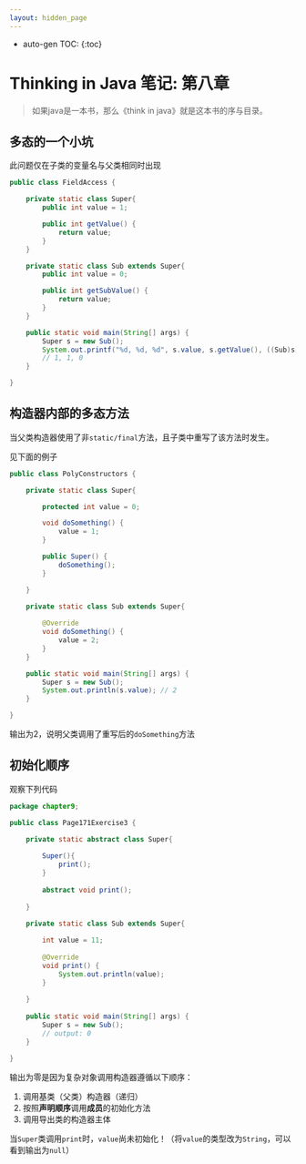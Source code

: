 ```yaml
---
layout: hidden_page
---
```


* auto-gen TOC:
{:toc}
# Thinking in Java 笔记: 第八章

>   如果java是一本书，那么《think in java》就是这本书的序与目录。



## 多态的一个小坑

此问题仅在子类的变量名与父类相同时出现

```java
public class FieldAccess {

	private static class Super{
		public int value = 1;

		public int getValue() {
			return value;
		}
	}

	private static class Sub extends Super{
		public int value = 0;

		public int getSubValue() {
			return value;
		}
	}

	public static void main(String[] args) {
		Super s = new Sub();
		System.out.printf("%d, %d, %d", s.value, s.getValue(), ((Sub)s).getSubValue());
        // 1, 1, 0
	}

}
```



## 构造器内部的多态方法

当父类构造器使用了非`static/final`方法，且子类中重写了该方法时发生。

见下面的例子

```java
public class PolyConstructors {

	private static class Super{

		protected int value = 0;

		void doSomething() {
			value = 1;
		}

		public Super() {
			doSomething();
		}

	}
	
	private static class Sub extends Super{

		@Override
		void doSomething() {
			value = 2;
		}
	}

	public static void main(String[] args) {
		Super s = new Sub();
		System.out.println(s.value); // 2
	}

}
```

输出为2，说明父类调用了重写后的`doSomething`方法



## 初始化顺序

观察下列代码

```java
package chapter9;

public class Page171Exercise3 {

	private static abstract class Super{
		
		Super(){
			print();
		}
		
		abstract void print();
		
	}
	
	private static class Sub extends Super{

		int value = 11;
		
		@Override
		void print() {
			System.out.println(value);
		}
		
	}
	
	public static void main(String[] args) {
		Super s = new Sub();
        // output: 0
	}

}
```

输出为零是因为复杂对象调用构造器遵循以下顺序：

1.  调用基类（父类）构造器（递归）
2.  按照**声明顺序**调用**成员**的初始化方法
3.  调用导出类的构造器主体

当`Super`类调用`print`时，`value`尚未初始化！（将`value`的类型改为`String`，可以看到输出为`null`）
